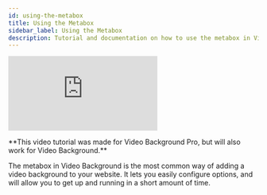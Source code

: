 ```yaml
---
id: using-the-metabox
title: Using the Metabox
sidebar_label: Using the Metabox
description: Tutorial and documentation on how to use the metabox in Video Background Pro
---
```


<div class="responsive-iframe-16-9">
    <iframe src="https://www.youtube.com/embed/99AbNRCvo48" frameborder="0" allow="accelerometer; autoplay; encrypted-media; gyroscope; picture-in-picture" allowfullscreen></iframe>
</div>

<p class="notice">**This video tutorial was made for Video Background Pro, but will also work for Video Background.**</p>


The metabox in Video Background is the most common way of adding a video background to your website. It lets you easily configure options, and will allow you to get up and running in a short amount of time.
